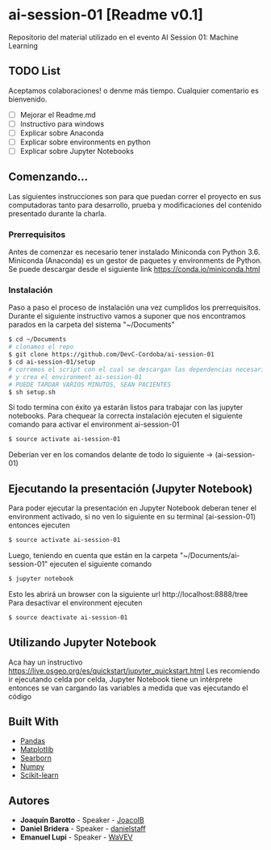 # ai-session-01 [Readme v0.1]
Repositorio del material utilizado en el evento AI Session 01: Machine Learning

## TODO List 

Aceptamos colaboraciones! o denme más tiempo. Cualquier comentario es bienvenido.
- [ ] Mejorar el Readme.md
- [ ] Instructivo para windows
- [ ] Explicar sobre Anaconda
- [ ] Explicar sobre environments en python
- [ ] Explicar sobre Jupyter Notebooks

## Comenzando...

Las siguientes instrucciones son para que puedan correr el proyecto en sus computadoras tanto para desarrollo, prueba y modificaciones del contenido presentado durante la charla. 

### Prerrequisitos

Antes de comenzar es necesario tener instalado Miniconda con Python 3.6. Miniconda (Anaconda) es un gestor de paquetes y environments de Python. Se puede descargar desde el siguiente link https://conda.io/miniconda.html

### Instalación

Paso a paso el proceso de instalación una vez cumplidos los prerrequisitos. Durante el siguiente instructivo vamos a suponer que nos encontramos parados en la carpeta del sistema "~/Documents"

``` sh
$ cd ~/Documents
# clonamos el repo
$ git clone https://github.com/DevC-Cordoba/ai-session-01
$ cd ai-session-01/setup
# corremos el script con el cual se descargan las dependencias necesarias 
# y crea el environment ai-session-01
# PUEDE TARDAR VARIOS MINUTOS, SEAN PACIENTES
$ sh setup.sh
```
Si todo termina con éxito ya estarán listos para trabajar con las jupyter notebooks. Para chequear la correcta instalación ejecuten el siguiente comando para activar el environment ai-session-01
```sh
$ source activate ai-session-01
```
Deberían ver en los comandos delante de todo lo siguiente -> (ai-session-01) 

## Ejecutando la presentación (Jupyter Notebook)

Para poder ejecutar la presentación en Jupyter Notebook deberan tener el environment activado, si no ven lo siguiente en su terminal (ai-session-01) entonces ejecuten 
```sh
$ source activate ai-session-01
```
Luego, teniendo en cuenta que están en la carpeta "~/Documents/ai-session-01" ejecuten el siguiente comando
```sh
$ jupyter notebook
```
Esto les abrirá un browser con la siguiente url http://localhost:8888/tree
Para desactivar el environment ejecuten
```sh
$ source deactivate ai-session-01
```

## Utilizando Jupyter Notebook

Aca hay un instructivo https://live.osgeo.org/es/quickstart/jupyter_quickstart.html
Les recomiendo ir ejecutando celda por celda, Jupyter Notebook tiene un intérprete entonces se van cargando las variables a medida que vas ejecutando el código

## Built With

* [Pandas](https://pandas.pydata.org/)
* [Matplotlib](https://matplotlib.org/)
* [Searborn](https://seaborn.pydata.org/)
* [Numpy](http://www.numpy.org/)
* [Scikit-learn](http://scikit-learn.org)

## Autores

* **Joaquín Barotto** - Speaker - [JoacoIB](https://github.com/JoacoIB)
* **Daniel Bridera** - Speaker - [danielstaff](https://github.com/danielstaff)
* **Emanuel Lupi** - Speaker - [WaVEV](https://github.com/WaVEV)

